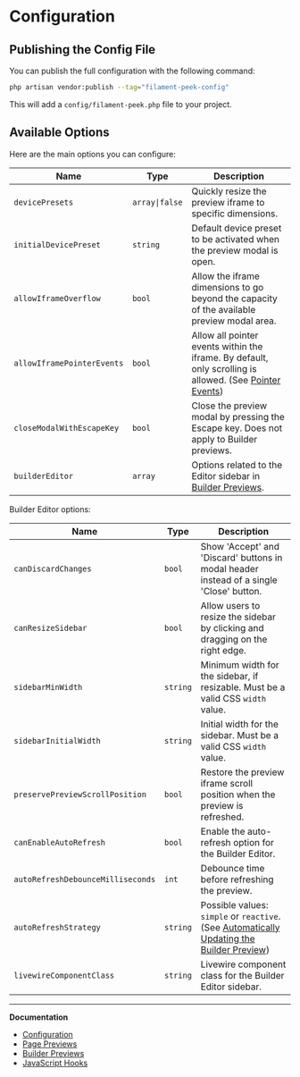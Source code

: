 # Configuration

## Publishing the Config File

You can publish the full configuration with the following command:

```bash
php artisan vendor:publish --tag="filament-peek-config"
```

This will add a `config/filament-peek.php` file to your project.

## Available Options

Here are the main options you can configure:

| Name | Type | Description |
|---|---|---|
| `devicePresets` | `array\|false` | Quickly resize the preview iframe to specific dimensions. |
| `initialDevicePreset` | `string` | Default device preset to be activated when the preview modal is open. |
| `allowIframeOverflow` | `bool` | Allow the iframe dimensions to go beyond the capacity of the available preview modal area. |
| `allowIframePointerEvents` | `bool` | Allow all pointer events within the iframe. By default, only scrolling is allowed. (See [Pointer Events](./page-previews.md#preview-pointer-events)) |
| `closeModalWithEscapeKey` | `bool` | Close the preview modal by pressing the Escape key. Does not apply to Builder previews. |
| `builderEditor` | `array` | Options related to the Editor sidebar in [Builder Previews](./builder-previews.md). |

Builder Editor options:

| Name | Type | Description |
|---|---|---|
| `canDiscardChanges` | `bool` | Show 'Accept' and 'Discard' buttons in modal header instead of a single 'Close' button. |
| `canResizeSidebar` | `bool` | Allow users to resize the sidebar by clicking and dragging on the right edge. |
| `sidebarMinWidth` | `string` | Minimum width for the sidebar, if resizable. Must be a valid CSS `width` value. |
| `sidebarInitialWidth` | `string` | Initial width for the sidebar. Must be a valid CSS `width` value. |
| `preservePreviewScrollPosition` | `bool` | Restore the preview iframe scroll position when the preview is refreshed. |
| `canEnableAutoRefresh` | `bool` | Enable the auto-refresh option for the Builder Editor. |
| `autoRefreshDebounceMilliseconds` | `int` | Debounce time before refreshing the preview. |
| `autoRefreshStrategy` | `string` | Possible values: `simple` or `reactive`. (See [Automatically Updating the Builder Preview](./builder-previews.md#preview-auto-refresh)) |
| `livewireComponentClass` | `string` | Livewire component class for the Builder Editor sidebar. |

---

**Documentation**

- [Configuration](./configuration.md)
- [Page Previews](./page-previews.md)
- [Builder Previews](./builder-previews.md)
- [JavaScript Hooks](./javascript-hooks.md)
